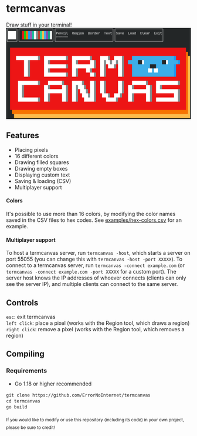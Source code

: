 # termcanvas
Draw stuff in your terminal!
![Screenshot](https://raw.githubusercontent.com/ErrorNoInternet/termcanvas/main/screenshots/0.png)

## Features
 - Placing pixels
 - 16 different colors
 - Drawing filled squares
 - Drawing empty boxes
 - Displaying custom text
 - Saving & loading (CSV)
 - Multiplayer support

#### Colors
It's possible to use more than 16 colors, by modifying the color names saved in the CSV files to hex codes.
See [examples/hex-colors.csv](https://github.com/ErrorNoInternet/termcanvas/blob/main/examples/hex-colors.csv) for an example.

#### Multiplayer support
To host a termcanvas server, run `termcanvas -host`, which starts a server on port 55055 (you can change this with `termcanvas -host -port XXXXX`).
To connect to a termcanvas server, run `termcanvas -connect example.com` (or `termcanvas -connect example.com -port XXXXX` for a custom port).
The server host knows the IP addresses of whoever connects (clients can only see the server IP), and multiple clients can connect to the same server.

## Controls
`esc`: exit termcanvas\
`left click`: place a pixel (works with the Region tool, which draws a region)\
`right click`: remove a pixel (works with the Region tool, which removes a region)

## Compiling
### Requirements
 - Go 1.18 or higher recommended
```
git clone https://github.com/ErrorNoInternet/termcanvas
cd termcanvas
go build
```

<sub>If you would like to modify or use this repository (including its code) in your own project, please be sure to credit!</sub>

